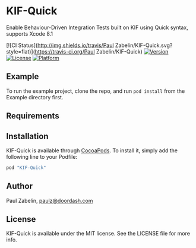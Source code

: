 # KIF-Quick
Enable Behaviour-Driven Integration Tests built on KIF using Quick syntax, supports Xcode 8.1

[![CI Status](http://img.shields.io/travis/Paul Zabelin/KIF-Quick.svg?style=flat)](https://travis-ci.org/Paul Zabelin/KIF-Quick)
[![Version](https://img.shields.io/cocoapods/v/KIF-Quick.svg?style=flat)](http://cocoapods.org/pods/KIF-Quick)
[![License](https://img.shields.io/cocoapods/l/KIF-Quick.svg?style=flat)](http://cocoapods.org/pods/KIF-Quick)
[![Platform](https://img.shields.io/cocoapods/p/KIF-Quick.svg?style=flat)](http://cocoapods.org/pods/KIF-Quick)

## Example

To run the example project, clone the repo, and run `pod install` from the Example directory first.

## Requirements

## Installation

KIF-Quick is available through [CocoaPods](http://cocoapods.org). To install
it, simply add the following line to your Podfile:

```ruby
pod "KIF-Quick"
```

## Author

Paul Zabelin, paulz@doordash.com

## License

KIF-Quick is available under the MIT license. See the LICENSE file for more info.
